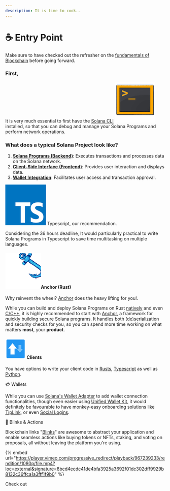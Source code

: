 ```yaml
---
description: It is time to cook..
---
```


# ☕ Entry Point

Make sure to have checked out the refresher on the [fundamentals of Blockchain](../../developers-guild/knowledge-base/online-courses/for-beginners.md#what-exactly-is-blockchain) before going forward.

### First,

It is very much essential to first have the [Solana CLI](../../developers-guild/knowledge-base/sdk-overview/base.md) <img src="../../.gitbook/assets/party-terminal (1).gif" alt="" data-size="line"> installed, so that you can debug and manage your Solana Programs and perform network operations.

### What does a typical Solana Project look like?

1. [**Solana Programs (Backend)**](../../developers-guild/knowledge-base/sdk-overview/backend.md): Executes transactions and processes data on the Solana network.
2. [**Client-Side Interface**](../../developers-guild/knowledge-base/sdk-overview/frontend.md)[ **(Frontend)**](../../developers-guild/knowledge-base/sdk-overview/frontend.md): Provides user interaction and displays data.
3. [**Wallet Integration**](../../developers-guild/knowledge-base/sdk-overview/wallet-integration.md): Facilitates user access and transaction approval.

&#x20;<img src="../../.gitbook/assets/typescript (2).png" alt="" data-size="line"> Typescript, our recommendation.

Considering the 36 hours deadline, It would particularly practical to write Solana Programs in Typescript to save time multitasking on multiple languages.



#### <img src="../../.gitbook/assets/anchor.gif" alt="" data-size="line">Anchor (Rust)

Why reinvent the wheel? [Anchor](../../developers-guild/knowledge-base/sdk-overview/backend.md#example-programs) does the heavy lifting for you!.

While you can build and deploy Solana Programs on Rust [natively](../../developers-guild/knowledge-base/sdk-overview/backend.md#rust) and even [C/C++](../../developers-guild/knowledge-base/sdk-overview/backend.md#example-programs-1), it is highly recommended to start with [Anchor](../../developers-guild/knowledge-base/sdk-overview/backend.md#example-programs), a framework for quickly building secure Solana programs. It handles both (de)serialization and security checks for you, so you can spend more time working on what matters **most**, your **product**.



#### <img src="../../.gitbook/assets/advanced_rest_client.png" alt="" data-size="line"> Clients&#x20;

You have options to write your client code in [Rusts](../../developers-guild/knowledge-base/sdk-overview/frontend.md#rust-client-for-solana), [Typescript](../../developers-guild/knowledge-base/sdk-overview/frontend.md#javascript-client-for-solana) as well as [Python](../../developers-guild/knowledge-base/sdk-overview/frontend.md#python-client-for-solana).



💳 Wallets&#x20;

While you can use [Solana's Wallet Adapter](../../developers-guild/knowledge-base/sdk-overview/wallet-integration.md#solana-wallet-adapter) to add wallet connection functionalities, though even easier using [Unified Wallet Kit](../../developers-guild/knowledge-base/sdk-overview/wallet-integration.md#unified-wallet-kit), it would definitely be favourable to have monkey-easy onboarding solutions like [TipLink](../../developers-guild/knowledge-base/sdk-overview/wallet-integration.md#tiplink), or even [Social Logins](../../developers-guild/knowledge-base/sdk-overview/wallet-integration.md#social-logins).



:link: Blinks & Actions

Blockchain links "[Blinks](../../developers-guild/knowledge-base/sdk-overview/frontend.md#blinks)" are awesome to abstract your application and enable seamless actions like  buying tokens or NFTs, staking, and voting on proposals, all without leaving the platform you're using.

{% embed url="https://player.vimeo.com/progressive_redirect/playback/967239233/rendition/1080p/file.mp4?loc=external&signature=8bcd4ecdc41de4bfa3925a3692f01dc302dff9929b8132c36ffca1a3fff1f9b0" %}

Check out

